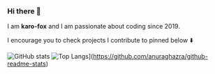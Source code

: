 ### Hi there 👋

I am **karo-fox** and I am passionate about coding since 2019.

I encourage you to check projects I contribute to pinned below :arrow_down:

<!-- [Check out my blog!](https://karofox.github.io/) -->

![GitHub stats](https://github-readme-stats.vercel.app/api?username=karofox&show_icons=true&theme=tokyonight)
![Top Langs](https://github-readme-stats.vercel.app/api/top-langs/?username=karo-fox&layout=compact&theme=tokyonight)](https://github.com/anuraghazra/github-readme-stats)

<!-- [![roadmap.sh](https://api.roadmap.sh/v1-badge/wide/65df43d28947e435e747c97e?variant=dark)](https://roadmap.sh) -->

<!--
**karo-fox/karo-fox** is a ✨ _special_ ✨ repository because its `README.md` (this file) appears on your GitHub profile.

Here are some ideas to get you started:

- 🔭 I’m currently working on ...
- 🌱 I’m currently learning ...
- 👯 I’m looking to collaborate on ...
- 🤔 I’m looking for help with ...
- 💬 Ask me about ...
- 📫 How to reach me: ...
- 😄 Pronouns: ...
- ⚡ Fun fact: ...
-->
